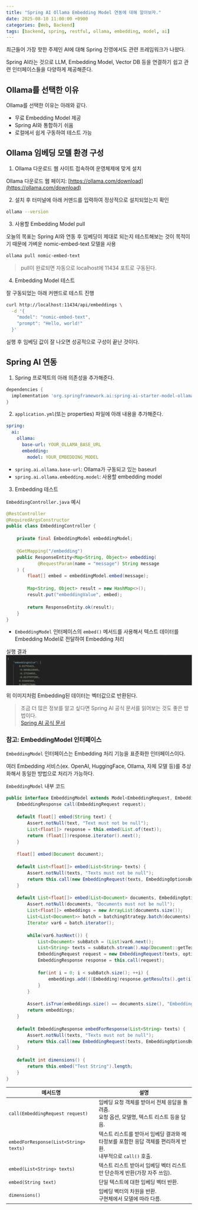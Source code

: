 ```yaml
---
title: "Spring AI Ollama Embedding Model 연동에 대해 알아보자."
date: 2025-08-10 11:00:00 +0900
categories: [Web, Backend]
tags: [backend, spring, restful, ollama, embedding, model, ai]
---
```


최근들어 가장 핫한 주제인 AI에 대해 Spring 진영에서도 관련 프레임워크가 나왔다.

Spring AI라는 것으로 LLM, Embedding Model, Vector DB 등을 연결하기 쉽고 관련 인터페이스들을 다양하게 제공해준다.

## **Ollama를 선택한 이유**
Ollama를 선택한 이유는 아래와 같다.
- 무료 Embedding Model 제공
- Spring AI와 통합하기 쉬움
- 로컬에서 쉽게 구동하여 테스트 가능

## **Ollama 임베딩 모델 환경 구성**
1. Ollama 다운로드 웹 사이트 접속하여 운영체제에 맞게 설치

Ollama 다운로드 웹 페이지: [https://ollama.com/download](https://ollama.com/download)

2. 설치 후 터미널에 아래 커맨드를 입력하여 정상적으로 설치되었는지 확인
```bash
ollama --version
```

3. 사용할 Embedding Model pull

오늘의 목표는 Spring AI와 연동 후 임베딩이 제대로 되는지 테스트해보는 것이 목적이기 때문에 가벼운 nomic-embed-text 모델을 사용

```bash
ollama pull nomic-embed-text
```

> pull이 완료되면 자동으로 localhost에 11434 포트로 구동된다.

4. Embedding Model 테스트

잘 구동되었는 아래 커맨드로 테스트 진행
```bash
curl http://localhost:11434/api/embeddings \
  -d '{
    "model": "nomic-embed-text",
    "prompt": "Hello, world!"
  }'
```

실행 후 임베딩 값이 잘 나오면 성공적으로 구성이 끝난 것이다.

## **Spring AI 연동**
1. Spring 프로젝트의 아래 의존성을 추가해준다.
```groovy
dependencies {
  implementation 'org.springframework.ai:spring-ai-starter-model-ollama'
}
```

2. `application.yml`(또는 properties) 파일에 아래 내용을 추가해준다.
```yaml
spring:
  ai:
    ollama:
      base-url: YOUR_OLLAMA_BASE_URL
      embedding:
        model: YOUR_EMBEDDING_MODEL
```

- `spring.ai.ollama.base-url`: Ollama가 구동되고 있는 baseurl
- `spring.ai.ollama.embedding.model`: 사용할 embedding model

3. Embedding 테스트

`EmbeddingController.java` 예시
```java
@RestController
@RequiredArgsConstructor
public class EmbeddingController {

    private final EmbeddingModel embeddingModel;

    @GetMapping("/embedding")
    public ResponseEntity<Map<String, Object>> embedding(
            @RequestParam(name = "message") String message
    ) {
        float[] embed = embeddingModel.embed(message);

        Map<String, Object> result = new HashMap<>();
        result.put("embeddingValue", embed);

        return ResponseEntity.ok(result);
    }
}
```

- `EmbeddingModel` 인터페이스의 `embed()` 메서드를 사용해서 텍스트 데이터를 Embedding Model로 전달하여 Embedding 처리

실행 결과
![result](/assets/img/embedding_value.png)

위 이미지처럼 Embedding된 데이터는 벡터값으로 반환된다.

> 조금 더 많은 정보를 알고 싶다면 Spring AI 공식 문서를 읽어보는 것도 좋은 방법이다.<br>
[Spring AI 공식 문서](https://docs.spring.io/spring-ai/reference/index.html)

### **참고: EmbeddingModel 인터페이스**
`EmbeddingModel` 인터페이스는 Embedding 처리 기능을 표준화한 인터페이스이다.

여러 Embedding 서비스(ex. OpenAI, HuggingFace, Ollama, 자체 모델 등)를 추상화해서 동일한 방법으로 처리가 가능하다.

`EmbeddingModel` 내부 코드
```java
public interface EmbeddingModel extends Model<EmbeddingRequest, EmbeddingResponse> {
    EmbeddingResponse call(EmbeddingRequest request);

    default float[] embed(String text) {
        Assert.notNull(text, "Text must not be null");
        List<float[]> response = this.embed(List.of(text));
        return (float[])response.iterator().next();
    }

    float[] embed(Document document);

    default List<float[]> embed(List<String> texts) {
        Assert.notNull(texts, "Texts must not be null");
        return this.call(new EmbeddingRequest(texts, EmbeddingOptionsBuilder.builder().build())).getResults().stream().map(Embedding::getOutput).toList();
    }

    default List<float[]> embed(List<Document> documents, EmbeddingOptions options, BatchingStrategy batchingStrategy) {
        Assert.notNull(documents, "Documents must not be null");
        List<float[]> embeddings = new ArrayList(documents.size());
        List<List<Document>> batch = batchingStrategy.batch(documents);
        Iterator var6 = batch.iterator();

        while(var6.hasNext()) {
            List<Document> subBatch = (List)var6.next();
            List<String> texts = subBatch.stream().map(Document::getText).toList();
            EmbeddingRequest request = new EmbeddingRequest(texts, options);
            EmbeddingResponse response = this.call(request);

            for(int i = 0; i < subBatch.size(); ++i) {
                embeddings.add(((Embedding)response.getResults().get(i)).getOutput());
            }
        }

        Assert.isTrue(embeddings.size() == documents.size(), "Embeddings must have the same number as that of the documents");
        return embeddings;
    }

    default EmbeddingResponse embedForResponse(List<String> texts) {
        Assert.notNull(texts, "Texts must not be null");
        return this.call(new EmbeddingRequest(texts, EmbeddingOptionsBuilder.builder().build()));
    }

    default int dimensions() {
        return this.embed("Test String").length;
    }
}
```

| 메서드명                               | 설명                                                                                                            |
| -------------------------------------- | --------------------------------------------------------------------------------------------------------------- |
| `call(EmbeddingRequest request)`       | 임베딩 요청 객체를 받아서 전체 응답을 돌려줌.<br>요청 옵션, 모델명, 텍스트 리스트 등을 담음.                    |
| `embedForResponse(List<String> texts)` | 텍스트 리스트를 받아서 임베딩 결과와 메타정보를 포함한 응답 객체를 편리하게 반환.<br> 내부적으로 `call()` 호출. |
| `embed(List<String> texts)`            | 텍스트 리스트 받아서 임베딩 벡터 리스트만 단순하게 반환(가장 자주 쓰임).                                        |
| `embed(String text)`                   | 단일 텍스트에 대한 임베딩 벡터 반환.                                                                            |
| `dimensions()`                         | 임베딩 벡터의 차원을 반환.<br> 구현체에서 모델에 따라 다름.                                                     |
